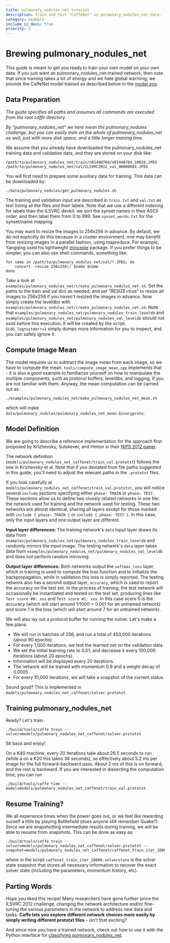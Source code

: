 ```yaml
---
title: pulmonary_nodules_net tutorial
description: Train and test "CaffeNet" on pulmonary_nodules_net data.
category: example
include_in_docs: true
priority: 1
---
```


Brewing pulmonary_nodules_net
================

This guide is meant to get you ready to train your own model on your own data.
If you just want an pulmonary_nodules_net-trained network, then note that since training takes a lot of energy and we hate global warming, we provide the CaffeNet model trained as described below in the [model zoo](/model_zoo.html).

Data Preparation
----------------

*The guide specifies all paths and assumes all commands are executed from the root caffe directory.*

*By "pulmonary_nodules_net" we here mean the pulmonary_nodules challenge, but you can easily train on the whole of pulmonary_nodules_net as well, just with more disk space, and a little longer training time.*

We assume that you already have downloaded the pulmonary_nodules_net training data and validation data, and they are stored on your disk like:

    /path/to/pulmonary_nodules_net/train/n01440764/n01440764_10026.JPEG
    /path/to/pulmonary_nodules_net/val/ILSVRC2012_val_00000001.JPEG

You will first need to prepare some auxiliary data for training. This data can be downloaded by:

    ./data/pulmonary_nodules/get_pulmonary_nodules.sh

The training and validation input are described in `train.txt` and `val.txt` as text listing all the files and their labels. Note that we use a different indexing for labels than the ILSVRC devkit: we sort the synset names in their ASCII order, and then label them from 0 to 999. See `synset_words.txt` for the synset/name mapping.

You may want to resize the images to 256x256 in advance. By default, we do not explicitly do this because in a cluster environment, one may benefit from resizing images in a parallel fashion, using mapreduce. For example, Yangqing used his lightweight [mincepie](https://github.com/Yangqing/mincepie) package. If you prefer things to be simpler, you can also use shell commands, something like:

    for name in /path/to/pulmonary_nodules_net/val/*.JPEG; do
        convert -resize 256x256\! $name $name
    done

Take a look at `examples/pulmonary_nodules_net/create_pulmonary_nodules_net.sh`. Set the paths to the train and val dirs as needed, and set "RESIZE=true" to resize all images to 256x256 if you haven't resized the images in advance.
Now simply create the leveldbs with `examples/pulmonary_nodules_net/create_pulmonary_nodules_net.sh`. Note that `examples/pulmonary_nodules_net/pulmonary_nodules_train_leveldb` and `examples/pulmonary_nodules_net/pulmonary_nodules_val_leveldb` should not exist before this execution. It will be created by the script. `GLOG_logtostderr=1` simply dumps more information for you to inspect, and you can safely ignore it.

Compute Image Mean
------------------

The model requires us to subtract the image mean from each image, so we have to compute the mean. `tools/compute_image_mean.cpp` implements that - it is also a good example to familiarize yourself on how to manipulate the multiple components, such as protocol buffers, leveldbs, and logging, if you are not familiar with them. Anyway, the mean computation can be carried out as:

    ./examples/pulmonary_nodules_net/make_pulmonary_nodules_net_mean.sh

which will make `data/pulmonary_nodules/pulmonary_nodules_net_mean.binaryproto`.

Model Definition
----------------

We are going to describe a reference implementation for the approach first proposed by Krizhevsky, Sutskever, and Hinton in their [NIPS 2012 paper](http://books.nips.cc/papers/files/nips25/NIPS2012_0534.pdf).

The network definition (`models/pulmonary_nodules_net_caffenet/train_val.prototxt`) follows the one in Krizhevsky et al.
Note that if you deviated from file paths suggested in this guide, you'll need to adjust the relevant paths in the `.prototxt` files.

If you look carefully at `models/pulmonary_nodules_net_caffenet/train_val.prototxt`, you will notice several `include` sections specifying either `phase: TRAIN` or `phase: TEST`. These sections allow us to define two closely related networks in one file: the network used for training and the network used for testing. These two networks are almost identical, sharing all layers except for those marked with `include { phase: TRAIN }` or `include { phase: TEST }`. In this case, only the input layers and one output layer are different.

**Input layer differences:** The training network's `data` input layer draws its data from `examples/pulmonary_nodules_net/pulmonary_nodules_train_leveldb` and randomly mirrors the input image. The testing network's `data` layer takes data from `examples/pulmonary_nodules_net/pulmonary_nodules_val_leveldb` and does not perform random mirroring.

**Output layer differences:** Both networks output the `softmax_loss` layer, which in training is used to compute the loss function and to initialize the backpropagation, while in validation this loss is simply reported. The testing network also has a second output layer, `accuracy`, which is used to report the accuracy on the test set. In the process of training, the test network will occasionally be instantiated and tested on the test set, producing lines like `Test score #0: xxx` and `Test score #1: xxx`. In this case score 0 is the accuracy (which will start around 1/1000 = 0.001 for an untrained network) and score 1 is the loss (which will start around 7 for an untrained network).

We will also lay out a protocol buffer for running the solver. Let's make a few plans:

* We will run in batches of 256, and run a total of 450,000 iterations (about 90 epochs).
* For every 1,000 iterations, we test the learned net on the validation data.
* We set the initial learning rate to 0.01, and decrease it every 100,000 iterations (about 20 epochs).
* Information will be displayed every 20 iterations.
* The network will be trained with momentum 0.9 and a weight decay of 0.0005.
* For every 10,000 iterations, we will take a snapshot of the current status.

Sound good? This is implemented in `models/pulmonary_nodules_net_caffenet/solver.prototxt`.

Training pulmonary_nodules_net
-----------------

Ready? Let's train.

    ./build/tools/caffe train --solver=models/pulmonary_nodules_net_caffenet/solver.prototxt

Sit back and enjoy!

On a K40 machine, every 20 iterations take about 26.5 seconds to run (while a on a K20 this takes 36 seconds), so effectively about 5.2 ms per image for the full forward-backward pass. About 2 ms of this is on forward, and the rest is backward. If you are interested in dissecting the computation time, you can run

    ./build/tools/caffe time --model=models/pulmonary_nodules_net_caffenet/train_val.prototxt

Resume Training?
----------------

We all experience times when the power goes out, or we feel like rewarding ourself a little by playing Battlefield (does anyone still remember Quake?). Since we are snapshotting intermediate results during training, we will be able to resume from snapshots. This can be done as easy as:

    ./build/tools/caffe train --solver=models/pulmonary_nodules_net_caffenet/solver.prototxt --snapshot=models/pulmonary_nodules_net_caffenet/caffenet_train_iter_10000.solverstate

where in the script `caffenet_train_iter_10000.solverstate` is the solver state snapshot that stores all necessary information to recover the exact solver state (including the parameters, momentum history, etc).

Parting Words
-------------

Hope you liked this recipe!
Many researchers have gone further since the ILSVRC 2012 challenge, changing the network architecture and/or fine-tuning the various parameters in the network to address new data and tasks.
**Caffe lets you explore different network choices more easily by simply writing different prototxt files** - isn't that exciting?

And since now you have a trained network, check out how to use it with the Python interface for [classifying pulmonary_nodules_net](http://nbviewer.ipython.org/github/BVLC/caffe/blob/master/examples/00-classification.ipynb).
